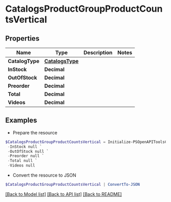# CatalogsProductGroupProductCountsVertical
## Properties

Name | Type | Description | Notes
------------ | ------------- | ------------- | -------------
**CatalogType** | [**CatalogsType**](CatalogsType.md) |  | 
**InStock** | **Decimal** |  | 
**OutOfStock** | **Decimal** |  | 
**Preorder** | **Decimal** |  | 
**Total** | **Decimal** |  | 
**Videos** | **Decimal** |  | 

## Examples

- Prepare the resource
```powershell
$CatalogsProductGroupProductCountsVertical = Initialize-PSOpenAPIToolsCatalogsProductGroupProductCountsVertical  -CatalogType null `
 -InStock null `
 -OutOfStock null `
 -Preorder null `
 -Total null `
 -Videos null
```

- Convert the resource to JSON
```powershell
$CatalogsProductGroupProductCountsVertical | ConvertTo-JSON
```

[[Back to Model list]](../README.md#documentation-for-models) [[Back to API list]](../README.md#documentation-for-api-endpoints) [[Back to README]](../README.md)

